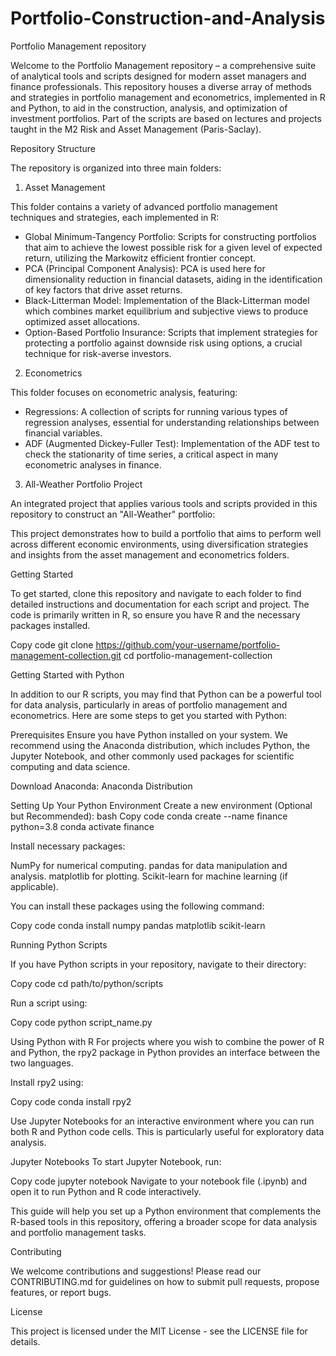 # Portfolio-Construction-and-Analysis
Portfolio Management repository

Welcome to the Portfolio Management repository – a comprehensive suite of analytical tools and scripts designed for modern asset managers and finance professionals. This repository houses a diverse array of methods and strategies in portfolio management and econometrics, implemented in R and Python, to aid in the construction, analysis, and optimization of investment portfolios. Part of the scripts are based on lectures and projects taught in the M2 Risk and Asset Management (Paris-Saclay).

Repository Structure

The repository is organized into three main folders:

1. Asset Management

This folder contains a variety of advanced portfolio management techniques and strategies, each implemented in R:

- Global Minimum-Tangency Portfolio: Scripts for constructing portfolios that aim to achieve the lowest possible risk for a given level of expected return, utilizing the Markowitz efficient frontier concept.
- PCA (Principal Component Analysis): PCA is used here for dimensionality reduction in financial datasets, aiding in the identification of key factors that drive asset returns.
- Black-Litterman Model: Implementation of the Black-Litterman model which combines market equilibrium and subjective views to produce optimized asset allocations.
- Option-Based Portfolio Insurance: Scripts that implement strategies for protecting a portfolio against downside risk using options, a crucial technique for risk-averse investors.

2. Econometrics

This folder focuses on econometric analysis, featuring:

- Regressions: A collection of scripts for running various types of regression analyses, essential for understanding relationships between financial variables.
- ADF (Augmented Dickey-Fuller Test): Implementation of the ADF test to check the stationarity of time series, a critical aspect in many econometric analyses in finance.

3. All-Weather Portfolio Project

An integrated project that applies various tools and scripts provided in this repository to construct an "All-Weather" portfolio:

This project demonstrates how to build a portfolio that aims to perform well across different economic environments, using diversification strategies and insights from the asset management and econometrics folders.

Getting Started

To get started, clone this repository and navigate to each folder to find detailed instructions and documentation for each script and project. The code is primarily written in R, so ensure you have R and the necessary packages installed.

Copy code
git clone https://github.com/your-username/portfolio-management-collection.git
cd portfolio-management-collection

Getting Started with Python

In addition to our R scripts, you may find that Python can be a powerful tool for data analysis, particularly in areas of portfolio management and econometrics. Here are some steps to get you started with Python:

Prerequisites
Ensure you have Python installed on your system. We recommend using the Anaconda distribution, which includes Python, the Jupyter Notebook, and other commonly used packages for scientific computing and data science.

Download Anaconda: Anaconda Distribution

Setting Up Your Python Environment
Create a new environment (Optional but Recommended):
bash
Copy code
conda create --name finance python=3.8
conda activate finance

Install necessary packages:

NumPy for numerical computing.
pandas for data manipulation and analysis.
matplotlib for plotting.
Scikit-learn for machine learning (if applicable).

You can install these packages using the following command:

Copy code
conda install numpy pandas matplotlib scikit-learn

Running Python Scripts

If you have Python scripts in your repository, navigate to their directory:

Copy code
cd path/to/python/scripts

Run a script using:

Copy code
python script_name.py

Using Python with R
For projects where you wish to combine the power of R and Python, the rpy2 package in Python provides an interface between the two languages.

Install rpy2 using:

Copy code
conda install rpy2

Use Jupyter Notebooks for an interactive environment where you can run both R and Python code cells. This is particularly useful for exploratory data analysis.

Jupyter Notebooks
To start Jupyter Notebook, run:

Copy code
jupyter notebook
Navigate to your notebook file (.ipynb) and open it to run Python and R code interactively.

This guide will help you set up a Python environment that complements the R-based tools in this repository, offering a broader scope for data analysis and portfolio management tasks.

Contributing

We welcome contributions and suggestions! Please read our CONTRIBUTING.md for guidelines on how to submit pull requests, propose features, or report bugs.

License

This project is licensed under the MIT License - see the LICENSE file for details.
